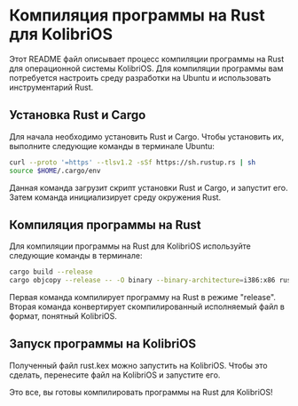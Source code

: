 # Компиляция программы на Rust для KolibriOS
Этот README файл описывает процесс компиляции программы на Rust для операционной системы KolibriOS. Для компиляции программы вам потребуется настроить среду разработки на Ubuntu и использовать инструментарий Rust.

## Установка Rust и Cargo
Для начала необходимо установить Rust и Cargo. Чтобы установить их, выполните следующие команды в терминале Ubuntu:

```bash
curl --proto '=https' --tlsv1.2 -sSf https://sh.rustup.rs | sh
source $HOME/.cargo/env
```
Данная команда загрузит скрипт установки Rust и Cargo, и запустит его. Затем команда инициализирует среду окружения Rust.

## Компиляция программы на Rust
Для компиляции программы на Rust для KolibriOS используйте следующие команды в терминале:

```bash
cargo build --release
cargo objcopy --release -- -O binary --binary-architecture=i386:x86 rust.kex
```
Первая команда компилирует программу на Rust в режиме "release". Вторая команда конвертирует скомпилированный исполняемый файл в формат, понятный KolibriOS.

## Запуск программы на KolibriOS
Полученный файл rust.kex можно запустить на KolibriOS. Чтобы это сделать, перенесите файл на KolibriOS и запустите его.

Это все, вы готовы компилировать программы на Rust для KolibriOS!
